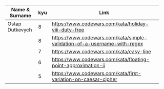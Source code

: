 | Name & Surname  | kyu | Link |
| ------------- | ------------- | ------------- |
| Ostap Dutkevych  | 8 |https://www.codewars.com/kata/holiday-viii-duty-free |
| | 8 | https://www.codewars.com/kata/simple-validation-of-a-username-with-regex |
| | 7 | https://www.codewars.com/kata/easy-line |
| | 6 | https://www.codewars.com/kata/floating-point-approximation-ii |
| | 5 | https://www.codewars.com/kata/first-variation-on-caesar-cipher |
